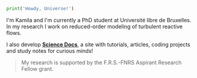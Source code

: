 ```python
print('Howdy, Universe!')
```

I'm Kamila and I'm currently a PhD student at Université libre de Bruxelles. In my research I work on reduced-order modeling of turbulent reactive flows.

I also develop [**Science Docs**](https://kamilazdybal.github.io/science-docs/), a site with tutorials, articles, coding projects and study notes for curious minds!

> My research is supported by the F.R.S.-FNRS Aspirant Research Fellow grant.
